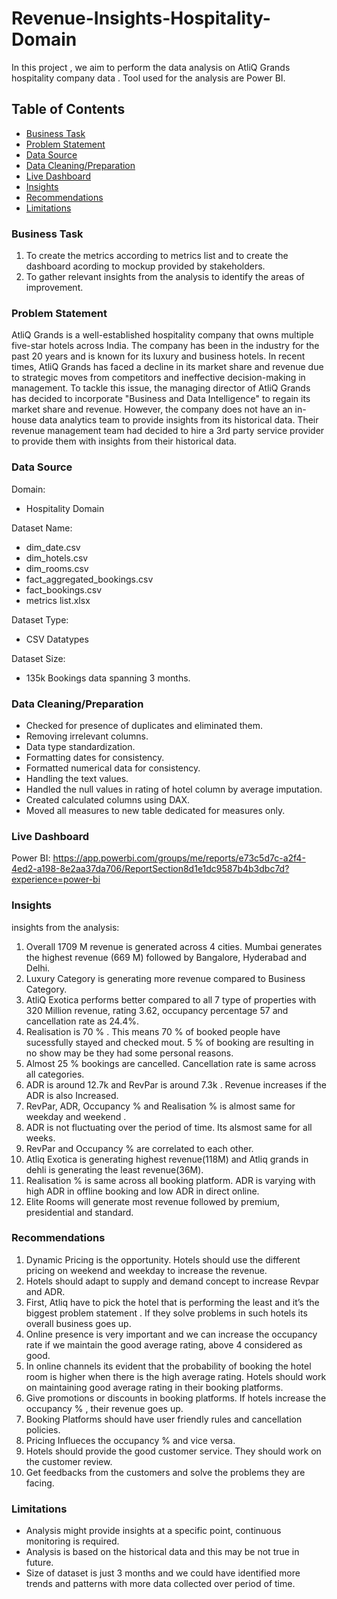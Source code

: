 # Revenue-Insights-Hospitality-Domain
In this project , we aim to perform the data analysis on AtliQ Grands hospitality company data .  Tool used for the analysis are Power BI.

## Table of Contents
- [Business Task](#business-task)
- [Problem Statement](#problem-statement)
- [Data Source](#data-source)
- [Data Cleaning/Preparation](#data-cleaningpreparation)
- [Live Dashboard](#live-dashboard)
- [Insights](#insights)
- [Recommendations](#recommendations)
- [Limitations](#limitations)
  
### Business Task
1. To create the metrics according to metrics list and to create the dashboard acording to mockup provided by stakeholders. 
2. To gather relevant insights from the analysis to identify the areas of improvement.

### Problem Statement
AtliQ Grands is a well-established hospitality company that owns multiple five-star hotels across India. The company has been in the industry for the past 20 years and is known for its luxury and business hotels. In recent times, AtliQ Grands has faced a decline in its market share and revenue due to strategic moves from competitors and ineffective decision-making in management. To tackle this issue, the managing director of AtliQ Grands has decided to incorporate "Business and Data Intelligence" to regain its market share and revenue. However, the company does not have an in-house data analytics team to provide insights from its historical data. Their revenue management team had decided to hire a 3rd party service provider to provide them with insights from their historical data.

### Data Source
Domain:
- Hospitality Domain

Dataset Name:
- dim_date.csv
- dim_hotels.csv
- dim_rooms.csv
- fact_aggregated_bookings.csv
- fact_bookings.csv
- metrics list.xlsx

Dataset Type: 
- CSV Datatypes

Dataset Size: 
- 135k Bookings data spanning 3 months.

### Data Cleaning/Preparation

- Checked for presence of duplicates and eliminated them.
- Removing irrelevant columns.
- Data type standardization.
- Formatting dates for consistency.
- Formatted numerical data for consistency.
- Handling the text values.
- Handled the null values in rating of hotel column by average imputation.
- Created calculated columns using DAX.
- Moved all measures to new table dedicated for measures only. 

### Live Dashboard
Power BI:
https://app.powerbi.com/groups/me/reports/e73c5d7c-a2f4-4ed2-a198-8e2aa37da706/ReportSection8d1e1dc9587b4b3dbc7d?experience=power-bi


### Insights
insights from the analysis:
1. Overall 1709 M revenue is generated across 4 cities. Mumbai generates the highest revenue (669 M) followed by Bangalore, Hyderabad and Delhi.
2. Luxury Category is generating more revenue compared to Business Category.  
3. AtliQ Exotica performs better compared to all 7 type of properties with 320 Million revenue, rating 3.62, occupancy percentage 57 and cancellation rate as 24.4%.
4. Realisation is 70 % . This means 70 % of booked people have sucessfully stayed and checked mout. 5 % of booking are resulting in no show may be they had some personal reasons.
5. Almost 25 % bookings are cancelled. Cancellation rate is same across all categories.
6. ADR is around 12.7k and RevPar is around 7.3k . Revenue increases if the ADR is also Increased.
7. RevPar, ADR, Occupancy % and Realisation % is almost same for weekday and weekend .
8. ADR is not fluctuating over the period of time. Its alsmost same for all weeks.
9. RevPar and Occupancy % are correlated to each other.
10. Atliq Exotica is generating highest revenue(118M) and Atliq grands in dehli is generating the least revenue(36M).
11. Realisation % is same across all booking platform. ADR is varying with high ADR in offline booking and low ADR in direct online. 
12. Elite Rooms will generate most revenue followed by premium, presidential and standard. 

### Recommendations
1. Dynamic Pricing is the opportunity. Hotels should use the different pricing on weekend and weekday to increase the revenue.
2. Hotels should adapt to supply and demand concept to increase Revpar and ADR. 
3. First, Atliq have to pick the hotel that is performing the least and it’s the biggest problem statement . If they solve problems in such hotels its overall business goes up. 
4. Online presence is very important and we can increase the occupancy rate if we maintain the good average rating, above 4 considered as good.
5. In online channels its evident that the probability of booking the hotel room is higher when there is the high average rating. Hotels should work on maintaining good average rating in their booking platforms.
6. Give promotions or discounts in booking platforms. If hotels increase the occupancy % , their revenue goes up.
7. Booking Platforms should have user friendly rules and cancellation policies. 
8. Pricing Influeces the occupancy % and vice versa.
9. Hotels should provide the good customer service. They should work on the customer review.
10. Get feedbacks from the customers and solve the problems they are facing.
   
### Limitations 
- Analysis might provide insights at a specific point, continuous monitoring is required. 
- Analysis is based on the historical data and this may be not true in future.
- Size of dataset is just 3 months and we could have identified more trends and patterns with more data collected over period of time. 


